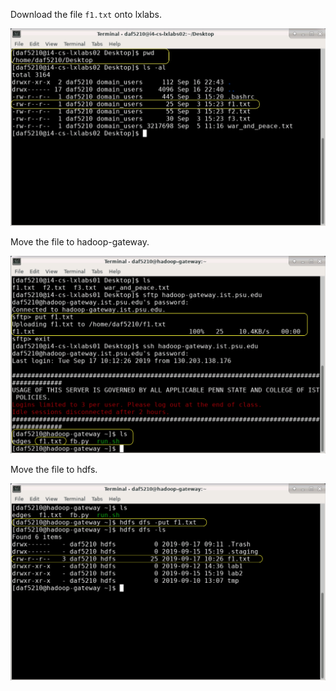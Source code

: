 Download the file `f1.txt` onto lxlabs.

![](img/0.png)

Move the file to hadoop-gateway.

![](img/1.png)

Move the file to hdfs.

![](img/2.png)